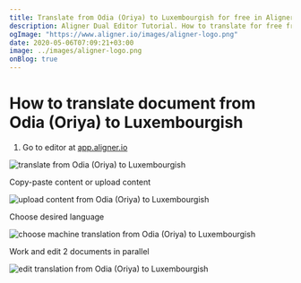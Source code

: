 ```yaml
---
title: Translate from Odia (Oriya) to Luxembourgish for free in Aligner Editor
description: Aligner Dual Editor Tutorial. How to translate for free from Odia (Oriya) to Luxembourgish. Aligner is multilingual document management platform. 
ogImage: "https://www.aligner.io/images/aligner-logo.png"
date: 2020-05-06T07:09:21+03:00
image: ../images/aligner-logo.png
onBlog: true
---
```


# How to translate document from Odia (Oriya) to Luxembourgish

1. Go to editor at [app.aligner.io](https://app.aligner.io "Aligner App web page")

![translate from Odia (Oriya) to Luxembourgish](../aligner-blank-editor.png "translate from Odia (Oriya) to Luxembourgish")

Copy-paste content or upload content

![upload content from Odia (Oriya) to Luxembourgish](../aligner-uploaded-document.png "upload content from Odia (Oriya) to Luxembourgish")

Choose desired language

![choose machine translation from Odia (Oriya) to Luxembourgish](../aligner-language-dropdown.png "choose machine translation from Odia (Oriya) to Luxembourgish")

Work and edit 2 documents in parallel

![edit translation from Odia (Oriya) to Luxembourgish](../aligner-double-sitded-editor.png "edit translation from Odia (Oriya) to Luxembourgish")

